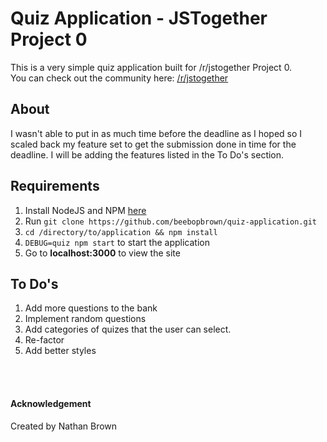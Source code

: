 # Quiz Application - JSTogether Project 0
This is a very simple quiz application built for /r/jstogether Project 0. <br>
You can check out the community here: [/r/jstogether](http://reddit.com/r/jstogether)

## About
I wasn't able to put in as much time before the deadline as I hoped so I scaled back my feature
set to get the submission done in time for the deadline. I will be adding the features listed in the
To Do's section.

## Requirements
1. Install NodeJS and NPM [here](https://nodejs.org) <br />
2. Run `git clone https://github.com/beebopbrown/quiz-application.git` <br />
3. `cd /directory/to/application && npm install` <br />
4. `DEBUG=quiz npm start` to start the application <br />
5. Go to **localhost:3000** to view the site 

## To Do's
1. Add more questions to the bank
2. Implement random questions
3. Add categories of quizes that the user can select.
4. Re-factor
5. Add better styles

<br><br>
#### Acknowledgement
Created by Nathan Brown
